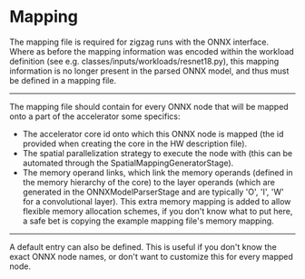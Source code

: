 # Mapping

The mapping file is required for zigzag runs with the ONNX interface. Where as before the mapping information was encoded within the workload definition (see e.g. classes/inputs/workloads/resnet18.py), this mapping information is no longer present in the parsed ONNX model, and thus must be defined in a mapping file.

---

The mapping file should contain for every ONNX node that will be mapped onto a part of the accelerator some specifics:
- The accelerator core id onto which this ONNX node is mapped (the id provided when creating the core in the HW description file).
- The spatial parallelization strategy to execute the node with (this can be automated through the SpatialMappingGeneratorStage).
- The memory operand links, which link the memory operands (defined in the memory hierarchy of the core) to the layer operands (which are generated in the ONNXModelParserStage and are typically 'O', 'I', 'W' for a convolutional layer). This extra memory mapping is added to allow flexible memory allocation schemes, if you don't know what to put here, a safe bet is copying the example mapping file's memory mapping.

---

A default entry can also be defined. This is useful if you don't know the exact ONNX node names, or don't want to customize this for every mapped node.